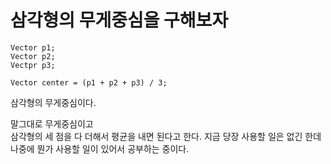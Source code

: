 # 삼각형의 무게중심을 구해보자

```
Vector p1;
Vector p2;
Vectpr p3;

Vector center = (p1 + p2 + p3) / 3;
```

삼각형의 무게중심이다.  

말그대로 무게중심이고  
삼각형의 세 점을 다 더해서 평균을 내면 된다고 한다.
지금 당장 사용할 일은 없긴 한데  
나중에 뭔가 사용할 일이 있어서 공부하는 중이다.  


